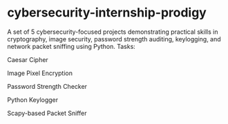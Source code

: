 # cybersecurity-internship-prodigy
A set of 5 cybersecurity-focused projects demonstrating practical skills in cryptography, image security, password strength auditing, keylogging, and network packet sniffing using Python.
Tasks:

Caesar Cipher

Image Pixel Encryption

Password Strength Checker

Python Keylogger

Scapy-based Packet Sniffer
